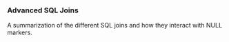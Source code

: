 ### Advanced SQL Joins

A summarization of the different SQL joins and how they interact with NULL markers.
